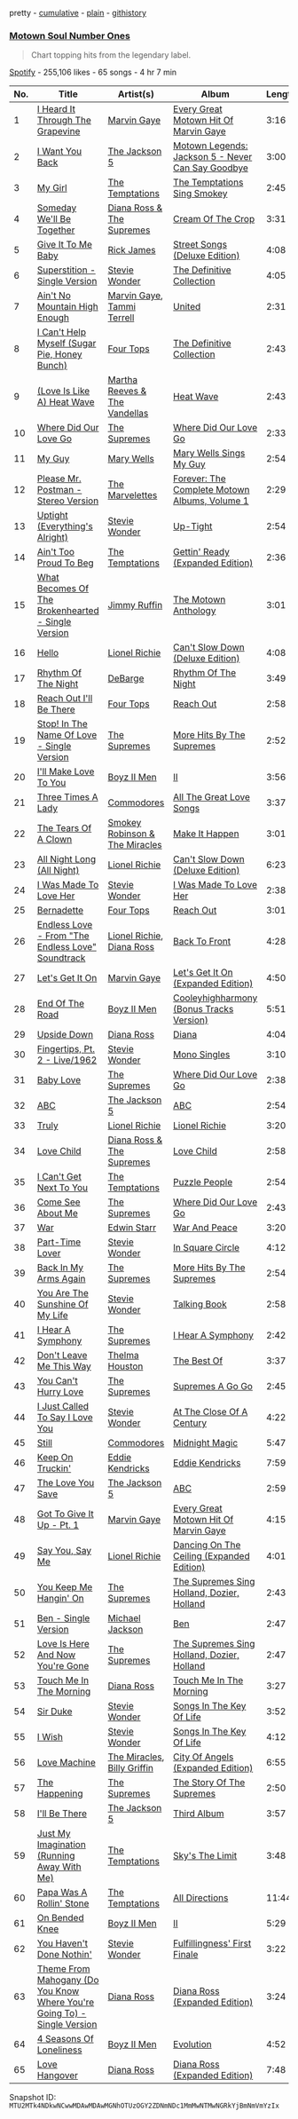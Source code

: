 pretty - [cumulative](/playlists/cumulative/37i9dQZF1DX8xV1CEmgc1h.md) - [plain](/playlists/plain/37i9dQZF1DX8xV1CEmgc1h) - [githistory](https://github.githistory.xyz/mackorone/spotify-playlist-archive/blob/main/playlists/plain/37i9dQZF1DX8xV1CEmgc1h)

### [Motown Soul Number Ones](https://open.spotify.com/playlist/37i9dQZF1DX8xV1CEmgc1h)

> Chart topping hits from the legendary label.

[Spotify](https://open.spotify.com/user/spotify) - 255,106 likes - 65 songs - 4 hr 7 min

| No. | Title | Artist(s) | Album | Length |
|---|---|---|---|---|
| 1 | [I Heard It Through The Grapevine](https://open.spotify.com/track/37j56IWzpplKE5zrlQRmxc) | [Marvin Gaye](https://open.spotify.com/artist/3koiLjNrgRTNbOwViDipeA) | [Every Great Motown Hit Of Marvin Gaye](https://open.spotify.com/album/4JdEAA9aYadM2pZ96VHKNL) | 3:16 |
| 2 | [I Want You Back](https://open.spotify.com/track/4CbUtLtAcgLJ7mAIeooJS8) | [The Jackson 5](https://open.spotify.com/artist/2iE18Oxc8YSumAU232n4rW) | [Motown Legends: Jackson 5 \- Never Can Say Goodbye](https://open.spotify.com/album/0QalicmGWZvuRQ3qznxKIc) | 3:00 |
| 3 | [My Girl](https://open.spotify.com/track/745H5CctFr12Mo7cqa1BMH) | [The Temptations](https://open.spotify.com/artist/3RwQ26hR2tJtA8F9p2n7jG) | [The Temptations Sing Smokey](https://open.spotify.com/album/45tweuKI0zdh8zgKo05cTw) | 2:45 |
| 4 | [Someday We'll Be Together](https://open.spotify.com/track/79Yk6AlSKi5dxDFINID2hS) | [Diana Ross & The Supremes](https://open.spotify.com/artist/0rXI0q8Cahq6numvPlloaq) | [Cream Of The Crop](https://open.spotify.com/album/44oDkaH8gO3ZvvxKE8lG4I) | 3:31 |
| 5 | [Give It To Me Baby](https://open.spotify.com/track/13v3siPyvy5TTEZYmGPPse) | [Rick James](https://open.spotify.com/artist/0FrpdcVlJQqibaz5HfBUrL) | [Street Songs \(Deluxe Edition\)](https://open.spotify.com/album/2DBFUBBqJQvfXpodPi2WP5) | 4:08 |
| 6 | [Superstition \- Single Version](https://open.spotify.com/track/1h2xVEoJORqrg71HocgqXd) | [Stevie Wonder](https://open.spotify.com/artist/7guDJrEfX3qb6FEbdPA5qi) | [The Definitive Collection](https://open.spotify.com/album/4E1itnJOhTMRSATNaxh0Sq) | 4:05 |
| 7 | [Ain't No Mountain High Enough](https://open.spotify.com/track/7tqhbajSfrz2F7E1Z75ASX) | [Marvin Gaye](https://open.spotify.com/artist/3koiLjNrgRTNbOwViDipeA), [Tammi Terrell](https://open.spotify.com/artist/75jNCko3SnEMI5gwGqrbb8) | [United](https://open.spotify.com/album/5LqviduT0g0J0ypFrFSwCE) | 2:31 |
| 8 | [I Can't Help Myself \(Sugar Pie, Honey Bunch\)](https://open.spotify.com/track/3aSWQJcWnnqgwYbAgidvlV) | [Four Tops](https://open.spotify.com/artist/7fIvjotigTGWqjIz6EP1i4) | [The Definitive Collection](https://open.spotify.com/album/348K6QH725oW2W78lvSy1Y) | 2:43 |
| 9 | [\(Love Is Like A\) Heat Wave](https://open.spotify.com/track/3VgrSJEKBRT3xmwzpaxxEF) | [Martha Reeves & The Vandellas](https://open.spotify.com/artist/1Pe5hlKMCTULjosqZ6KanP) | [Heat Wave](https://open.spotify.com/album/2GxwwKxtwDZkc9qX15YqKK) | 2:43 |
| 10 | [Where Did Our Love Go](https://open.spotify.com/track/69RH84na5iUNwrwxpgjC5j) | [The Supremes](https://open.spotify.com/artist/57bUPid8xztkieZfS7OlEV) | [Where Did Our Love Go](https://open.spotify.com/album/05pI1Rx1HQ4KA0a0e3PJlV) | 2:33 |
| 11 | [My Guy](https://open.spotify.com/track/4591VqUIXysNlmI5NcAIUd) | [Mary Wells](https://open.spotify.com/artist/1cjZk1xXn3YCToNg3uJpA7) | [Mary Wells Sings My Guy](https://open.spotify.com/album/6pUoPt9A6P1G8YJ5vw6GBP) | 2:54 |
| 12 | [Please Mr\. Postman \- Stereo Version](https://open.spotify.com/track/5fNDP3NTdE69szQHUl4fFr) | [The Marvelettes](https://open.spotify.com/artist/0MponVSpW81oLvJZ53vYZH) | [Forever: The Complete Motown Albums, Volume 1](https://open.spotify.com/album/1Jn2ZCQiEgVNt3arbJBewA) | 2:29 |
| 13 | [Uptight \(Everything's Alright\)](https://open.spotify.com/track/0Hw6SCrtU9pFCjgAONpnGZ) | [Stevie Wonder](https://open.spotify.com/artist/7guDJrEfX3qb6FEbdPA5qi) | [Up\-Tight](https://open.spotify.com/album/0qnHA4SDco9mPuWGzDqVDK) | 2:54 |
| 14 | [Ain't Too Proud To Beg](https://open.spotify.com/track/4CoGNqLap7UGU5Q3VdKug0) | [The Temptations](https://open.spotify.com/artist/3RwQ26hR2tJtA8F9p2n7jG) | [Gettin' Ready \(Expanded Edition\)](https://open.spotify.com/album/3RE8NUULcBzFvVtCmlI4lb) | 2:36 |
| 15 | [What Becomes Of The Brokenhearted \- Single Version](https://open.spotify.com/track/0YJvN0CZyGDmP5YHwKrcQh) | [Jimmy Ruffin](https://open.spotify.com/artist/0hF0PwB04hnXfYMiZWfJzy) | [The Motown Anthology](https://open.spotify.com/album/1fjkvzSRhpyznCG75yG3zx) | 3:01 |
| 16 | [Hello](https://open.spotify.com/track/1b16zIZIdL2LIMfDiANwIk) | [Lionel Richie](https://open.spotify.com/artist/3gMaNLQm7D9MornNILzdSl) | [Can't Slow Down \(Deluxe Edition\)](https://open.spotify.com/album/609oTPBaxPzZUCHzQikOtC) | 4:08 |
| 17 | [Rhythm Of The Night](https://open.spotify.com/track/5yGTQzYbEdY6B9RFZJypgt) | [DeBarge](https://open.spotify.com/artist/6is2U7I1jlI8PjxNZOHIMV) | [Rhythm Of The Night](https://open.spotify.com/album/13xiHt25Hn4WZ6OLzhK1n8) | 3:49 |
| 18 | [Reach Out I'll Be There](https://open.spotify.com/track/6Pkj4nv5K53i64cLVgkVyY) | [Four Tops](https://open.spotify.com/artist/7fIvjotigTGWqjIz6EP1i4) | [Reach Out](https://open.spotify.com/album/4Jw0RycAqlXeAoymbc0CYp) | 2:58 |
| 19 | [Stop! In The Name Of Love \- Single Version](https://open.spotify.com/track/52FlwUMMDnTK8TGkCag9Jd) | [The Supremes](https://open.spotify.com/artist/57bUPid8xztkieZfS7OlEV) | [More Hits By The Supremes](https://open.spotify.com/album/2maj3yWtoFnr0g7TlNao7A) | 2:52 |
| 20 | [I'll Make Love To You](https://open.spotify.com/track/61sQYdFNS6sEBYCyr1q5gn) | [Boyz II Men](https://open.spotify.com/artist/6O74knDqdv3XaWtkII7Xjp) | [II](https://open.spotify.com/album/1IWhZEOwEoXbOB4a40XaR3) | 3:56 |
| 21 | [Three Times A Lady](https://open.spotify.com/track/4ztwMHfPZhPoruZdBbgriM) | [Commodores](https://open.spotify.com/artist/6twIAGnYuIT1pncMAsXnEm) | [All The Great Love Songs](https://open.spotify.com/album/5ZsWgDWvZ2luAHlczO8h2o) | 3:37 |
| 22 | [The Tears Of A Clown](https://open.spotify.com/track/4Dq749x2QP6OXTURJ9GGY8) | [Smokey Robinson & The Miracles](https://open.spotify.com/artist/6TKOZZDd5uV5KnyC5G4MUt) | [Make It Happen](https://open.spotify.com/album/6vbD4D3SpN2JBjCoXdGE3i) | 3:01 |
| 23 | [All Night Long \(All Night\)](https://open.spotify.com/track/7gaQtc0vrSpmRJpSMDiPEk) | [Lionel Richie](https://open.spotify.com/artist/3gMaNLQm7D9MornNILzdSl) | [Can't Slow Down \(Deluxe Edition\)](https://open.spotify.com/album/609oTPBaxPzZUCHzQikOtC) | 6:23 |
| 24 | [I Was Made To Love Her](https://open.spotify.com/track/35Agv76BTtZGXlXutlfuYj) | [Stevie Wonder](https://open.spotify.com/artist/7guDJrEfX3qb6FEbdPA5qi) | [I Was Made To Love Her](https://open.spotify.com/album/2gBERYtr321tvnJ8iLEbcR) | 2:38 |
| 25 | [Bernadette](https://open.spotify.com/track/0LVvnJs7eOuHIkWwjWHEWF) | [Four Tops](https://open.spotify.com/artist/7fIvjotigTGWqjIz6EP1i4) | [Reach Out](https://open.spotify.com/album/4Jw0RycAqlXeAoymbc0CYp) | 3:01 |
| 26 | [Endless Love \- From "The Endless Love" Soundtrack](https://open.spotify.com/track/0rt0dZ11FVsvprbarag5tk) | [Lionel Richie](https://open.spotify.com/artist/3gMaNLQm7D9MornNILzdSl), [Diana Ross](https://open.spotify.com/artist/3MdG05syQeRYPPcClLaUGl) | [Back To Front](https://open.spotify.com/album/3oCmLDbxXc1SDZIkwGo0x5) | 4:28 |
| 27 | [Let's Get It On](https://open.spotify.com/track/0jHkgTtTaqg5LNCiYDQPUB) | [Marvin Gaye](https://open.spotify.com/artist/3koiLjNrgRTNbOwViDipeA) | [Let's Get It On \(Expanded Edition\)](https://open.spotify.com/album/6AmnVWOxXYucWxgidEgwhy) | 4:50 |
| 28 | [End Of The Road](https://open.spotify.com/track/3l3xTXsUXeWlkPqzMs7mPD) | [Boyz II Men](https://open.spotify.com/artist/6O74knDqdv3XaWtkII7Xjp) | [Cooleyhighharmony \(Bonus Tracks Version\)](https://open.spotify.com/album/3jknvlUSe6D9Oyn2E3JBLO) | 5:51 |
| 29 | [Upside Down](https://open.spotify.com/track/3spmBjPY8HCNCR6Y0H7Ahd) | [Diana Ross](https://open.spotify.com/artist/3MdG05syQeRYPPcClLaUGl) | [Diana](https://open.spotify.com/album/2r05fWtfSBpLSj4L7V7Ix9) | 4:04 |
| 30 | [Fingertips, Pt\. 2 \- Live/1962](https://open.spotify.com/track/6SvMoVRctg7Z3jDtlYIYlL) | [Stevie Wonder](https://open.spotify.com/artist/7guDJrEfX3qb6FEbdPA5qi) | [Mono Singles](https://open.spotify.com/album/7oMcO4p7P1JtJR2G1v2NoK) | 3:10 |
| 31 | [Baby Love](https://open.spotify.com/track/5uES1C2NgkdrNHiCwf9jRr) | [The Supremes](https://open.spotify.com/artist/57bUPid8xztkieZfS7OlEV) | [Where Did Our Love Go](https://open.spotify.com/album/05pI1Rx1HQ4KA0a0e3PJlV) | 2:38 |
| 32 | [ABC](https://open.spotify.com/track/6D8kc7RO0rqBLSo2YPflJ5) | [The Jackson 5](https://open.spotify.com/artist/2iE18Oxc8YSumAU232n4rW) | [ABC](https://open.spotify.com/album/2tukc7pH4qTuXcfaHjLIBc) | 2:54 |
| 33 | [Truly](https://open.spotify.com/track/7AslBsiVLQAGrmFmi79ZeK) | [Lionel Richie](https://open.spotify.com/artist/3gMaNLQm7D9MornNILzdSl) | [Lionel Richie](https://open.spotify.com/album/5R8J87WpdqO4t4pB4F4LNJ) | 3:20 |
| 34 | [Love Child](https://open.spotify.com/track/7oX8MJu78ZCGAC8lADvIWf) | [Diana Ross & The Supremes](https://open.spotify.com/artist/0rXI0q8Cahq6numvPlloaq) | [Love Child](https://open.spotify.com/album/4NPWsDBl993nz9ia6k8qAK) | 2:58 |
| 35 | [I Can't Get Next To You](https://open.spotify.com/track/6aL6pPBaTMGgM558mplSnj) | [The Temptations](https://open.spotify.com/artist/3RwQ26hR2tJtA8F9p2n7jG) | [Puzzle People](https://open.spotify.com/album/2CabyXUOSQqxUaPEw2FrnK) | 2:54 |
| 36 | [Come See About Me](https://open.spotify.com/track/307kcWJQNMdiYYKj1LgClU) | [The Supremes](https://open.spotify.com/artist/57bUPid8xztkieZfS7OlEV) | [Where Did Our Love Go](https://open.spotify.com/album/05pI1Rx1HQ4KA0a0e3PJlV) | 2:43 |
| 37 | [War](https://open.spotify.com/track/4ZEEcEMGjkWOfZNBcIB9yE) | [Edwin Starr](https://open.spotify.com/artist/1B8AXU6gIIafpyLEpbcv1u) | [War And Peace](https://open.spotify.com/album/26pzgagMwY4opUvVUdSuum) | 3:20 |
| 38 | [Part\-Time Lover](https://open.spotify.com/track/0Dm43YLUlGdePpSbI1ct8h) | [Stevie Wonder](https://open.spotify.com/artist/7guDJrEfX3qb6FEbdPA5qi) | [In Square Circle](https://open.spotify.com/album/1nLKZqTGA48v3I8dNFkvQt) | 4:12 |
| 39 | [Back In My Arms Again](https://open.spotify.com/track/2WjW8DjQru6Ic4KvYDqLys) | [The Supremes](https://open.spotify.com/artist/57bUPid8xztkieZfS7OlEV) | [More Hits By The Supremes](https://open.spotify.com/album/2maj3yWtoFnr0g7TlNao7A) | 2:54 |
| 40 | [You Are The Sunshine Of My Life](https://open.spotify.com/track/0n2pjCIMKwHSXoYfEbYMfX) | [Stevie Wonder](https://open.spotify.com/artist/7guDJrEfX3qb6FEbdPA5qi) | [Talking Book](https://open.spotify.com/album/3PResMqFgQYBfzTnqTKwQw) | 2:58 |
| 41 | [I Hear A Symphony](https://open.spotify.com/track/5SCB7L1alKg7ZEeSw7Sq9f) | [The Supremes](https://open.spotify.com/artist/57bUPid8xztkieZfS7OlEV) | [I Hear A Symphony](https://open.spotify.com/album/7vNmiLEdMqJYUlPxSx2zgg) | 2:42 |
| 42 | [Don't Leave Me This Way](https://open.spotify.com/track/2rBBhFXtuMoGuwYTSDpAdF) | [Thelma Houston](https://open.spotify.com/artist/3sgUnR8TF35euWEV07RPyO) | [The Best Of](https://open.spotify.com/album/3npGGvmS0VJrBukG2PcgP4) | 3:37 |
| 43 | [You Can't Hurry Love](https://open.spotify.com/track/4H1iMlEWKZmpKTHCZzDhju) | [The Supremes](https://open.spotify.com/artist/57bUPid8xztkieZfS7OlEV) | [Supremes A Go Go](https://open.spotify.com/album/4fkMwe37YsJFPoQ6yNv7sY) | 2:45 |
| 44 | [I Just Called To Say I Love You](https://open.spotify.com/track/6RNDeRnWsRMjPdNVgupZCs) | [Stevie Wonder](https://open.spotify.com/artist/7guDJrEfX3qb6FEbdPA5qi) | [At The Close Of A Century](https://open.spotify.com/album/04giHQ9zptJUHUvtIyxL9Z) | 4:22 |
| 45 | [Still](https://open.spotify.com/track/2OQOYULLeWnGzlGcXQMGLv) | [Commodores](https://open.spotify.com/artist/6twIAGnYuIT1pncMAsXnEm) | [Midnight Magic](https://open.spotify.com/album/08BUOmAF8JwaU4Nnsizswy) | 5:47 |
| 46 | [Keep On Truckin'](https://open.spotify.com/track/5CiOCxc3argOhj5qKNZGN0) | [Eddie Kendricks](https://open.spotify.com/artist/2Uuon75BhnuuxdKLYn4wHn) | [Eddie Kendricks](https://open.spotify.com/album/5StW1pmCyC1WOuEDC8aUQh) | 7:59 |
| 47 | [The Love You Save](https://open.spotify.com/track/39SyB2NWiRlMtcKrI2rr4k) | [The Jackson 5](https://open.spotify.com/artist/2iE18Oxc8YSumAU232n4rW) | [ABC](https://open.spotify.com/album/2tukc7pH4qTuXcfaHjLIBc) | 2:59 |
| 48 | [Got To Give It Up \- Pt\. 1](https://open.spotify.com/track/7ohR0qPH6f2Vuj2pUNanJG) | [Marvin Gaye](https://open.spotify.com/artist/3koiLjNrgRTNbOwViDipeA) | [Every Great Motown Hit Of Marvin Gaye](https://open.spotify.com/album/4JdEAA9aYadM2pZ96VHKNL) | 4:15 |
| 49 | [Say You, Say Me](https://open.spotify.com/track/17CPezzLWzvGfpZW6X8XT0) | [Lionel Richie](https://open.spotify.com/artist/3gMaNLQm7D9MornNILzdSl) | [Dancing On The Ceiling \(Expanded Edition\)](https://open.spotify.com/album/5IvqScO5vIXQ2zrxtpCVHf) | 4:01 |
| 50 | [You Keep Me Hangin' On](https://open.spotify.com/track/4a01ClusxuZiloOK5UgLUn) | [The Supremes](https://open.spotify.com/artist/57bUPid8xztkieZfS7OlEV) | [The Supremes Sing Holland, Dozier, Holland](https://open.spotify.com/album/5BrLn546krr08d9UvOj73k) | 2:43 |
| 51 | [Ben \- Single Version](https://open.spotify.com/track/0ZFqB9g2FujbmMSrjqsL3j) | [Michael Jackson](https://open.spotify.com/artist/3fMbdgg4jU18AjLCKBhRSm) | [Ben](https://open.spotify.com/album/3xo2soey9XEBI5DlmT4KlQ) | 2:47 |
| 52 | [Love Is Here And Now You're Gone](https://open.spotify.com/track/4KUGhh0lsJ8GxQJ1Um8UrB) | [The Supremes](https://open.spotify.com/artist/57bUPid8xztkieZfS7OlEV) | [The Supremes Sing Holland, Dozier, Holland](https://open.spotify.com/album/5BrLn546krr08d9UvOj73k) | 2:47 |
| 53 | [Touch Me In The Morning](https://open.spotify.com/track/4sIkDCqNjTubfb5UVs8lEA) | [Diana Ross](https://open.spotify.com/artist/3MdG05syQeRYPPcClLaUGl) | [Touch Me In The Morning](https://open.spotify.com/album/42cU6f6ei3kDi1KfN14EA7) | 3:27 |
| 54 | [Sir Duke](https://open.spotify.com/track/4pNiE4LCVV74vfIBaUHm1b) | [Stevie Wonder](https://open.spotify.com/artist/7guDJrEfX3qb6FEbdPA5qi) | [Songs In The Key Of Life](https://open.spotify.com/album/6YUCc2RiXcEKS9ibuZxjt0) | 3:52 |
| 55 | [I Wish](https://open.spotify.com/track/687YZan9Gol1UVvbpUSO6Y) | [Stevie Wonder](https://open.spotify.com/artist/7guDJrEfX3qb6FEbdPA5qi) | [Songs In The Key Of Life](https://open.spotify.com/album/6YUCc2RiXcEKS9ibuZxjt0) | 4:12 |
| 56 | [Love Machine](https://open.spotify.com/track/2j4k2Q2SGEijVhTv8pycv2) | [The Miracles](https://open.spotify.com/artist/6TqQLejnHXMGr7KcegxUND), [Billy Griffin](https://open.spotify.com/artist/1C4zTmHRkm3XRJSex4vTiZ) | [City Of Angels \(Expanded Edition\)](https://open.spotify.com/album/101T3Y64HDKs7vh8FdGOoO) | 6:55 |
| 57 | [The Happening](https://open.spotify.com/track/6IrBgAF2nSiwrdbIcaCKnp) | [The Supremes](https://open.spotify.com/artist/57bUPid8xztkieZfS7OlEV) | [The Story Of The Supremes](https://open.spotify.com/album/23s2StHCeb3zO0B95ZDN2R) | 2:50 |
| 58 | [I'll Be There](https://open.spotify.com/track/5RdhBLmB4DyFHLglRrfx63) | [The Jackson 5](https://open.spotify.com/artist/2iE18Oxc8YSumAU232n4rW) | [Third Album](https://open.spotify.com/album/5d6X8oegJmu9XKn9UBAswG) | 3:57 |
| 59 | [Just My Imagination \(Running Away With Me\)](https://open.spotify.com/track/39Bd345OWEhRNyfayhp9gv) | [The Temptations](https://open.spotify.com/artist/3RwQ26hR2tJtA8F9p2n7jG) | [Sky's The Limit](https://open.spotify.com/album/1w68QsDEt1Rt5SiwOJNGFn) | 3:48 |
| 60 | [Papa Was A Rollin' Stone](https://open.spotify.com/track/31NAADgOqGlBU70Xg1bdwQ) | [The Temptations](https://open.spotify.com/artist/3RwQ26hR2tJtA8F9p2n7jG) | [All Directions](https://open.spotify.com/album/4Et98HH5UoYzwUH5583YE7) | 11:44 |
| 61 | [On Bended Knee](https://open.spotify.com/track/7MYmo0JJJDmu4MZTSAF9y3) | [Boyz II Men](https://open.spotify.com/artist/6O74knDqdv3XaWtkII7Xjp) | [II](https://open.spotify.com/album/1IWhZEOwEoXbOB4a40XaR3) | 5:29 |
| 62 | [You Haven't Done Nothin'](https://open.spotify.com/track/1inwt0v9a4ib9yS6Y4KsdM) | [Stevie Wonder](https://open.spotify.com/artist/7guDJrEfX3qb6FEbdPA5qi) | [Fulfillingness' First Finale](https://open.spotify.com/album/1kda4McF274Jl5x3aOAmPJ) | 3:22 |
| 63 | [Theme From Mahogany \(Do You Know Where You're Going To\) \- Single Version](https://open.spotify.com/track/10VbGCpgC4FtmYSwBLvIDX) | [Diana Ross](https://open.spotify.com/artist/3MdG05syQeRYPPcClLaUGl) | [Diana Ross \(Expanded Edition\)](https://open.spotify.com/album/2Fin5oppCDiqiLfqb3j3QO) | 3:24 |
| 64 | [4 Seasons Of Loneliness](https://open.spotify.com/track/027tq4cWr0kRxLTfdxvM1L) | [Boyz II Men](https://open.spotify.com/artist/6O74knDqdv3XaWtkII7Xjp) | [Evolution](https://open.spotify.com/album/4zLchzG29ngh0MJgiy5GQx) | 4:52 |
| 65 | [Love Hangover](https://open.spotify.com/track/4UqPeeSyRt59KZmC0aA2Ni) | [Diana Ross](https://open.spotify.com/artist/3MdG05syQeRYPPcClLaUGl) | [Diana Ross \(Expanded Edition\)](https://open.spotify.com/album/2Fin5oppCDiqiLfqb3j3QO) | 7:48 |

Snapshot ID: `MTU2MTk4NDkwNCwwMDAwMDAwMGNhOTUzOGY2ZDNmNDc1MmMwNTMwNGRkYjBmNmVmYzIx`
